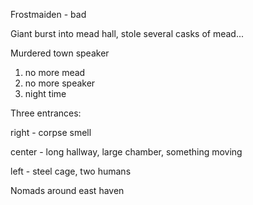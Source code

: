 Frostmaiden - bad

Giant burst into mead hall, stole several casks of mead...

Murdered town speaker

1. no more mead
2. no more speaker
3. night time


Three entrances:

right - corpse smell

center - long hallway, large chamber, something moving

left - steel cage, two humans


Nomads around east haven

